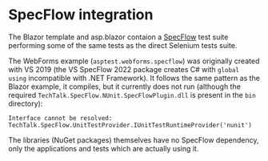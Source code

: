 # SpecFlow integration

The Blazor template and asp.blazor contaion a [SpecFlow](https://specflow.org)
test suite performing some of the same tests as the direct Selenium tests suite.

The WebForms example (`asptest.webforms.specflow`) was originally created with
VS 2019 (the VS SpecFlow 2022 package creates C# with `global using` incompatible with
.NET Framework). It follows the same pattern as the Blazor example, it compiles,
but it currently does not run (although the required
`TechTalk.SpecFlow.NUnit.SpecFlowPlugin.dll` is present in the `bin` directory):

`Interface cannot be resolved: TechTalk.SpecFlow.UnitTestProvider.IUnitTestRuntimeProvider('nunit')`

The libraries (NuGet packages) themselves have no SpecFlow dependency, only the
applications and tests which are actually  using it.